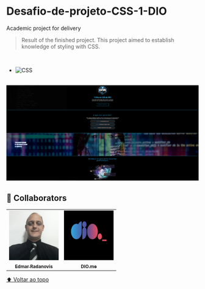 # Desafio-de-projeto-CSS-1-DIO

Academic project for delivery

> Result of the finished project. This project aimed to establish knowledge of styling with CSS.
<br>

- ![CSS](https://img.shields.io/badge/-CSS-333333?style=flat&logo=CSS3&logoColor=1572B6)

<br>
<img src="./assets/images/Model.png" alt="print-screen-image" width="1000px">

## 🤝 Collaborators

<table>
  <tr>
    <td align="center">
      <a href="https://www.linkedin.com/in/edmar-radanovis-0130b611a/">
        <img src="./assets/images/foto perfil (5).jpeg" width="130px;" alt="Foto de Edmar Radanovis"/><br>
        <sub>
          <b>Edmar Radanovis</b>
        </sub>
      </a>
    </td>
    <td align="center">
       <a href="https://www.dio.me/">
        <img src="./assets/images/logodio.jpg" width="130px;" height="130px;" alt="Logo DIO.me"/><br>
        <sub>
          <b>DIO.me</b>
        </sub>
      </a>
  </tr>
</table>

[⬆ Voltar ao topo](#desafio-de-projeto-css-1-dio)<br>
